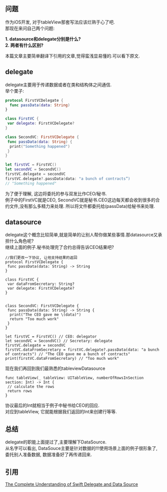 ## 问题

作为iOS开发, 对于tableView那套写法应该烂熟于心了吧.  
那现在来问自己两个问题:   

**1. datasource和delegate分别是什么?**  
**2. 两者有什么区别?**

本篇文章主要简单翻译下引用的文章,觉得蛮浅显易懂的.可以看下原文.

## delegate

delegate主要用于传递数据或者在类和结构体之间通信.  
举个栗子:

```swift
protocol FirstVCDelegate {
  func passData(data: String)
}

class FirstVC {
 var delegate: FirstVCDelegate?
}

class SecondVC: FirstVCDelegate {
 func passData(data: String) {
  print("Something happened")
 }
}

let firstVC = FirstVC()
let secondVC = SecondVC()
firstVC.delegate = secondVC
firstVC.delegate?.passData(data: "a bunch of contracts”)
// "Something happened"
```
为了便于理解, 这边将委托的参与双发比作CEO/秘书.  
例子中的FirstVC就是CEO, SecondVC就是秘书.CEO这边每天都会收到很多的合约文件,没有那么多精力来处理. 
所以将文件都委托给(passData)给秘书来处理.

## datasource

delegate这个概念比较简单,就是简单的让别人帮你做某些事情.那datasource又承担什么角色呢?  
继续上面的例子.秘书处理完了合约总得告诉CEO结果吧? 
```
//我们更改一下协议, 让他支持结果的返回
protocol FirstVCDelegate {
 func passData(data: String) -> String
}

class FirstVC {
 var dataFromSecretary: String?
 var delegate: FirstVCDelegate?
}


class SecondVC: FirstVCDelegate {
 func passData(data: String) -> String {
  print("The CEO gave me \(data)")
  return "Too much work"
 }
}

let firstVC = FirstVC() // CEO: delegator
let secondVC = SecondVC() // Secretary: delegate
firstVC.delegate = secondVC
firstVC.dataFromSecretary = firstVC.delegate?.passData(data: "a bunch of contracts") // "The CEO gave me a bunch of contracts"
print(firstVC.dataFromSecretary) // "Too much work"
```

现在我们再回到我们最熟悉的tableviewDatasource
```
func tableView(_ tableView: UITableView, numberOfRowsInSection section: Int) -> Int {
 // calculate the rows
 return rows
}
```
协议最后的Int就相当于例子中秘书给CEO的回应.  
对应到tableView, 它就能根据我们返回的Int来创建行等等.

## 总结

delegate的职能上面提过了,主要理解下DataSource.  
从名字可以看出, DataSouce主要是针对数据的!!!使用场景上面的例子很形象了, 委托别人准备数据, 数据准备好了再传递回来.

## 引用

[The Complete Understanding of Swift Delegate and Data Source](https://www.bobthedeveloper.io/blog/the-complete-understanding-of-swift-delegate-and-data-source)
